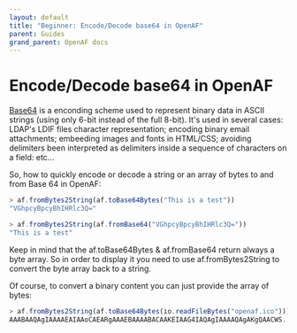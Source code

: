 ```yaml
---
layout: default
title: "Beginner: Encode/Decode base64 in OpenAF"
parent: Guides
grand_parent: OpenAF docs
---
```


# Encode/Decode base64 in OpenAF

[Base64](https://en.wikipedia.org/wiki/Base64) is a enconding scheme used to represent binary data in ASCII strings (using only 6-bit instead of the full 8-bit). It's used in several cases: LDAP's LDIF files character representation; encoding binary email attachments; embeeding images and fonts in HTML/CSS; avoiding delimiters been interpreted as delimiters inside a sequence of characters on a field: etc&#46;&#46;&#46;

So, how to quickly encode or decode a string or an array of bytes to and from Base 64 in OpenAF:

````javascript
> af.fromBytes2String(af.toBase64Bytes("This is a test"))
"VGhpcyBpcyBhIHRlc3Q="

> af.fromBytes2String(af.fromBase64("VGhpcyBpcyBhIHRlc3Q="))
"This is a test"
````

Keep in mind that the af.toBase64Bytes & af.fromBase64 return always a byte array. So in order to display it you need to use af.fromBytes2String to convert the byte array back to a string.

Of course, to convert a binary content you can just provide the array of bytes:

````javascript
> af.fromBytes2String(af.toBase64Bytes(io.readFileBytes("openaf.ico")))
AAABAAQAgIAAAAEAIAAoCAEARgAAAEBAAAABACAAKEIAAG4IAQAgIAAAAQAgAKgQAACWS...
````